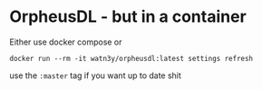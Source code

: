 
# OrpheusDL - but in a container

Either use docker compose or

```docker run --rm -it watn3y/orpheusdl:latest settings refresh```

use the ```:master``` tag if you want up to date shit

